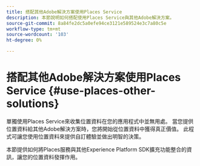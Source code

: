 ```yaml
---
title: 搭配其他Adobe解決方案使用Places Service
description: 本節說明如何搭配使用Places Service與其他Adobe解決方案。
source-git-commit: 8a84fe2dc5a0efe94ce3121e589524e3c7a80c5e
workflow-type: tm+mt
source-wordcount: '103'
ht-degree: 0%

---
```



# 搭配其他Adobe解決方案使用Places Service {#use-places-other-solutions}

單獨使用Places Service來收集位置資料在您的應用程式中並無用處。 當您提供位置資料給其他Adobe解決方案時，您將開始從位置資料中獲得真正價值。 此程式可讓您使用位置資料來提供自訂體驗並做出明智的決策。

本節提供如何將Places服務與其他Experience Platform SDK擴充功能整合的資訊，讓您的位置資料發揮作用。